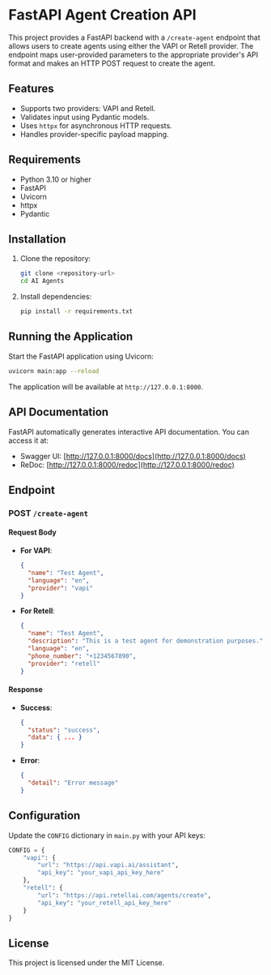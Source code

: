 # FastAPI Agent Creation API

This project provides a FastAPI backend with a `/create-agent` endpoint that allows users to create agents using either the VAPI or Retell provider. The endpoint maps user-provided parameters to the appropriate provider's API format and makes an HTTP POST request to create the agent.

## Features
- Supports two providers: VAPI and Retell.
- Validates input using Pydantic models.
- Uses `httpx` for asynchronous HTTP requests.
- Handles provider-specific payload mapping.

## Requirements
- Python 3.10 or higher
- FastAPI
- Uvicorn
- httpx
- Pydantic

## Installation
1. Clone the repository:
   ```bash
   git clone <repository-url>
   cd AI Agents
   ```

2. Install dependencies:
   ```bash
   pip install -r requirements.txt
   ```

## Running the Application
Start the FastAPI application using Uvicorn:
```bash
uvicorn main:app --reload
```
The application will be available at `http://127.0.0.1:8000`.

## API Documentation
FastAPI automatically generates interactive API documentation. You can access it at:
- Swagger UI: [http://127.0.0.1:8000/docs](http://127.0.0.1:8000/docs)
- ReDoc: [http://127.0.0.1:8000/redoc](http://127.0.0.1:8000/redoc)

## Endpoint
### POST `/create-agent`
#### Request Body
- **For VAPI**:
  ```json
  {
    "name": "Test Agent",
    "language": "en",
    "provider": "vapi"
  }
  ```

- **For Retell**:
  ```json
  {
    "name": "Test Agent",
    "description": "This is a test agent for demonstration purposes.",
    "language": "en",
    "phone_number": "+1234567890",
    "provider": "retell"
  }
  ```

#### Response
- **Success**:
  ```json
  {
    "status": "success",
    "data": { ... }
  }
  ```
- **Error**:
  ```json
  {
    "detail": "Error message"
  }
  ```

## Configuration
Update the `CONFIG` dictionary in `main.py` with your API keys:
```python
CONFIG = {
    "vapi": {
        "url": "https://api.vapi.ai/assistant",
        "api_key": "your_vapi_api_key_here"
    },
    "retell": {
        "url": "https://api.retellai.com/agents/create",
        "api_key": "your_retell_api_key_here"
    }
}
```

## License
This project is licensed under the MIT License.